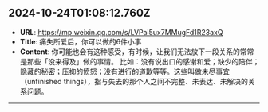 
  ## 2024-10-24T01:08:12.760Z
  
  - **URL**: https://mp.weixin.qq.com/s/LVPai5ux7MMugFd1R23axQ
  - **Title**: 痛失所爱后，你可以做的6件小事
  - **Content**: 你可能也会有这种感受，有时候，让我们无法放下一段关系的常常是那些「没来得及」做的事情。  比如：没有说出口的感谢和爱；缺少的陪伴；隐藏的秘密；压抑的愤怒；没有进行的道歉等等。这些叫做未尽事宜（unfinished things），指与失去的那个人之间不完整、未表达、未解决的关系问题。
  
  
  ---
  